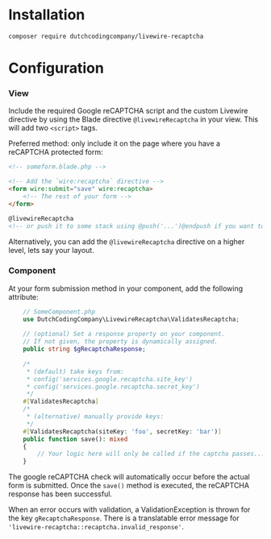 # Installation
```shell
composer require dutchcodingcompany/livewire-recaptcha
```

# Configuration
### View
Include the required Google reCAPTCHA script and the custom Livewire directive by
using the Blade directive `@livewireRecaptcha` in your view. This will add two `<script>` tags.

Preferred method: only include it on the page where you have a reCAPTCHA protected form:
```html
<!-- someform.blade.php -->

<!-- Add the `wire:recaptcha` directive -->
<form wire:submit="save" wire:recaptcha>
    <!-- The rest of your form -->
</form>

@livewireRecaptcha
<!-- or push it to some stack using @push('...')@endpush if you want to control it manually -->
```

Alternatively, you can add the `@livewireRecaptcha` directive on a higher level, lets say your layout.

### Component
At your form submission method in your component, add the following attribute:
```php
    // SomeComponent.php
    use DutchCodingCompany\LivewireRecaptcha\ValidatesRecaptcha;
    
    // (optional) Set a response property on your component.
    // If not given, the property is dynamically assigned.
    public string $gRecaptchaResponse;
    
    /* 
     * (default) take keys from: 
     * config('services.google.recaptcha.site_key')
     * config('services.google.recaptcha.secret_key')
     */
    #[ValidatesRecaptcha]
    /*
     * (alternative) manually provide keys:
     */
    #[ValidatesRecaptcha(siteKey: 'foo', secretKey: 'bar')]
    public function save(): mixed
    {
        // Your logic here will only be called if the captcha passes...
    }
```

The google reCAPTCHA check will automatically occur before the actual form is submitted. Once
the `save()` method is executed, the reCAPTCHA response has been successful.

When an error occurs with validation, a ValidationException is thrown for the key `gRecaptchaResponse`.
There is a translatable error message for `'livewire-recaptcha::recaptcha.invalid_response'`.
